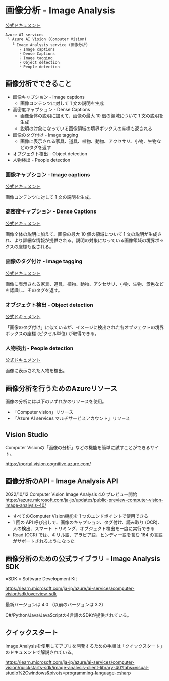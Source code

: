 # 画像分析 - Image Analysis

[公式ドキュメント](https://learn.microsoft.com/ja-jp/azure/ai-services/computer-vision/overview-image-analysis?tabs=4-0)

```
Azure AI services
 └ Azure AI Vision (Computer Vision)
   └ Image Analysis service (画像分析)
      ├ Image captions
      ├ Dense Captions
      ├ Image tagging
      ├ Object detection
      └ People detection
```

## 画像分析でできること

- 画像キャプション - Image captions
  - 画像コンテンツに対して 1 文の説明を生成
- 高密度キャプション - Dense Captions
  - 画像全体の説明に加えて、画像の最大 10 個の領域について 1 文の説明を生成
  - 説明の対象になっている画像領域の境界ボックスの座標も返される
- 画像のタグ付け - Image tagging
  - 画像に表示される家具、道具、植物、動物、アクセサリ、小物、生物などのタグを返す
- オブジェクト検出 - Object detection
- 人物検出 - People detection

### 画像キャプション - Image captions

[公式ドキュメント](https://learn.microsoft.com/ja-jp/azure/ai-services/computer-vision/concept-describe-images-40?tabs=image)

画像コンテンツに対して 1 文の説明を生成。

### 高密度キャプション - Dense Captions

[公式ドキュメント](https://learn.microsoft.com/ja-jp/azure/ai-services/computer-vision/concept-describe-images-40?tabs=image)

画像全体の説明に加えて、画像の最大 10 個の領域について 1 文の説明が生成され、より詳細な情報が提供される。説明の対象になっている画像領域の境界ボックスの座標も返される。

### 画像のタグ付け - Image tagging

[公式ドキュメント](https://learn.microsoft.com/ja-jp/azure/ai-services/computer-vision/concept-tag-images-40)

画像に表示される家具、道具、植物、動物、アクセサリ、小物、生物、景色などを認識し、そのタグを返す。

### オブジェクト検出 - Object detection

[公式ドキュメント](https://learn.microsoft.com/ja-jp/azure/ai-services/computer-vision/concept-object-detection-40)

「画像のタグ付け」に似ているが、イメージに検出された各オブジェクトの境界ボックスの座標 (ピクセル単位) が取得できる。

### 人物検出 - People detection

[公式ドキュメント](https://learn.microsoft.com/ja-jp/azure/ai-services/computer-vision/concept-people-detection)

画像に表示された人物を検出。

## 画像分析を行うためのAzureリソース

画像の分析には以下のいずれかのリソースを使用。

- 「Computer vision」リソース
- 「Azure AI services マルチサービスアカウント」リソース

## Vision Studio

Computer Visionの「画像の分析」などの機能を簡単に試すことができるサイト。

https://portal.vision.cognitive.azure.com/

## 画像分析のAPI - Image Analysis API

2022/10/12 Computer Vision Image Analysis 4.0 プレビュー開始
https://azure.microsoft.com/ja-jp/updates/public-preview-computer-vision-image-analysis-40/

- すべてのComputer Vision機能を 1 つのエンドポイントで使用できる
- 1 回の API 呼び出しで、画像のキャプション、タグ付け、読み取り (OCR)、人の検出、スマート トリミング、オブジェクト検出を一度に実行できる
- Read (OCR) では、キリル語、アラビア語、ヒンディー語を含む 164 の言語がサポートされるようになった

## 画像分析のための公式ライブラリ - Image Analysis SDK

※SDK = Software Development Kit

https://learn.microsoft.com/ja-jp/azure/ai-services/computer-vision/sdk/overview-sdk

最新バージョンは 4.0 （以前のバージョンは 3.2）

C#/Python/Java/JavaScriptの4言語のSDKが提供されている。

## クイックスタート

Image Analysisを使用してアプリを開発するための手順は「クイックスタート」のドキュメントで解説されている。

https://learn.microsoft.com/ja-jp/azure/ai-services/computer-vision/quickstarts-sdk/image-analysis-client-library-40?tabs=visual-studio%2Cwindows&pivots=programming-language-csharp
